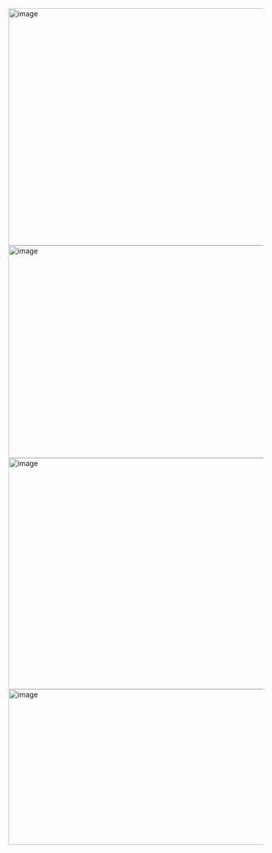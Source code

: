 

<img width="886" height="469" alt="image" src="https://github.com/user-attachments/assets/791a5546-6970-4b22-80f2-47aca98addd7" />

<img width="886" height="420" alt="image" src="https://github.com/user-attachments/assets/cc82f2f9-7eb0-497a-822a-8beb8736d7c1" />

<img width="886" height="457" alt="image" src="https://github.com/user-attachments/assets/14e96322-83e0-4525-991e-9266f4518e28" />

<img width="886" height="308" alt="image" src="https://github.com/user-attachments/assets/eaa9bab3-3d32-44dc-b808-25cd35d78746" />




